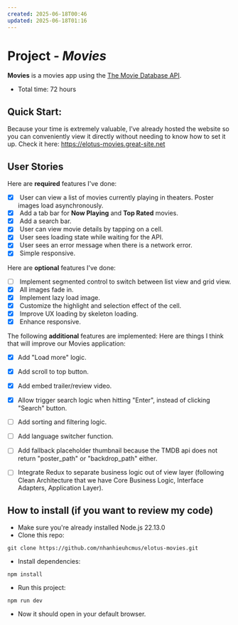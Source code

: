 ```yaml
---
created: 2025-06-18T00:46
updated: 2025-06-18T01:16
---
```

# Project - _Movies_

[](https://github.com/elotusteam/challenges/blob/main/frontend-2.md#project---movies)

**Movies** is a movies app using the [The Movie Database API](https://developers.themoviedb.org/3).

- Total time: 72 hours
## Quick Start:

Because your time is extremely valuable, I’ve already hosted the website so you can conveniently view it directly without needing to know how to set it up.
Check it here: https://elotus-movies.great-site.net

## User Stories

[](https://github.com/elotusteam/challenges/blob/main/frontend-2.md#user-stories)

Here are **required** features I've done:

- [x]  User can view a list of movies currently playing in theaters. Poster images load asynchronously.
- [x]  Add a tab bar for **Now Playing** and **Top Rated** movies.
- [x]  Add a search bar.
- [x]  User can view movie details by tapping on a cell.
- [x]  User sees loading state while waiting for the API.
- [x]  User sees an error message when there is a network error.
- [x]  Simple responsive.

Here are **optional** features I've done:

- [ ]  Implement segmented control to switch between list view and grid view.
- [x]  All images fade in.
- [x]  Implement lazy load image.
- [x]  Customize the highlight and selection effect of the cell.
- [x]  Improve UX loading by skeleton loading.
- [x]  Enhance responsive.

The following **additional** features are implemented:
Here are things I think that will improve our Movies application:
- [x] Add "Load more" logic.
- [x] Add scroll to top button.
- [x] Add embed trailer/review video.
- [x] Allow trigger search logic when hitting "Enter", instead of clicking "Search" button.
- [ ] Add sorting and filtering logic.
- [ ] Add language switcher function.
- [ ] Add fallback placeholder thumbnail because the TMDB api does not return "poster_path" or "backdrop_path" either.
- [ ] Integrate Redux to separate business logic out of view layer (following Clean Architecture that we have Core Business Logic, Interface Adapters, Application Layer).


## How to install (if you want to review my code)

+ Make sure you're already installed Node.js 22.13.0
+ Clone this repo:
```
git clone https://github.com/nhanhieuhcmus/elotus-movies.git
```
+ Install dependencies:
```
npm install
```
+ Run this project:
```
npm run dev
```
+ Now it should open in your default browser.

